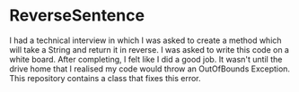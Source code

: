 # ReverseSentence
I had a technical interview in which I was asked to create a method which will take a String and return it in reverse.  I was asked to write this code on a white board. After completing, I felt like I did a good job. It wasn't until the drive home that I realised my code would throw an OutOfBounds Exception. This repository contains a class that fixes this error.
